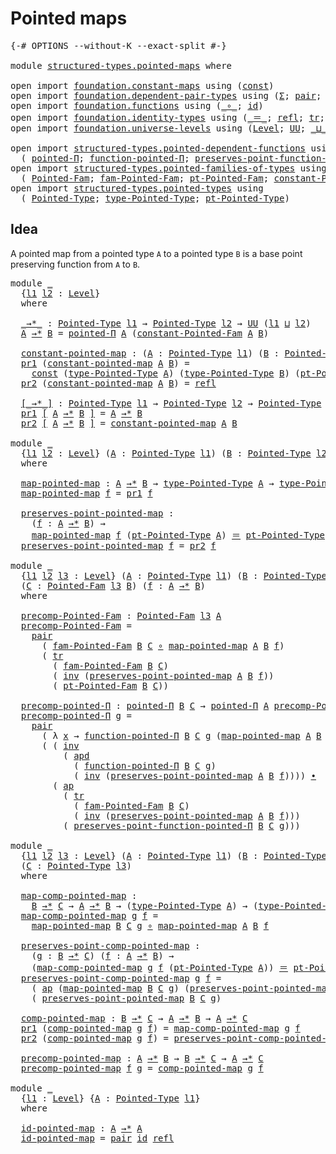 # Pointed maps

<pre class="Agda"><a id="25" class="Symbol">{-#</a> <a id="29" class="Keyword">OPTIONS</a> <a id="37" class="Pragma">--without-K</a> <a id="49" class="Pragma">--exact-split</a> <a id="63" class="Symbol">#-}</a>

<a id="68" class="Keyword">module</a> <a id="75" href="structured-types.pointed-maps.html" class="Module">structured-types.pointed-maps</a> <a id="105" class="Keyword">where</a>

<a id="112" class="Keyword">open</a> <a id="117" class="Keyword">import</a> <a id="124" href="foundation.constant-maps.html" class="Module">foundation.constant-maps</a> <a id="149" class="Keyword">using</a> <a id="155" class="Symbol">(</a><a id="156" href="foundation-core.constant-maps.html#216" class="Function">const</a><a id="161" class="Symbol">)</a>
<a id="163" class="Keyword">open</a> <a id="168" class="Keyword">import</a> <a id="175" href="foundation.dependent-pair-types.html" class="Module">foundation.dependent-pair-types</a> <a id="207" class="Keyword">using</a> <a id="213" class="Symbol">(</a><a id="214" href="foundation-core.dependent-pair-types.html#515" class="Record">Σ</a><a id="215" class="Symbol">;</a> <a id="217" href="foundation-core.dependent-pair-types.html#588" class="InductiveConstructor">pair</a><a id="221" class="Symbol">;</a> <a id="223" href="foundation-core.dependent-pair-types.html#605" class="Field">pr1</a><a id="226" class="Symbol">;</a> <a id="228" href="foundation-core.dependent-pair-types.html#617" class="Field">pr2</a><a id="231" class="Symbol">)</a>
<a id="233" class="Keyword">open</a> <a id="238" class="Keyword">import</a> <a id="245" href="foundation.functions.html" class="Module">foundation.functions</a> <a id="266" class="Keyword">using</a> <a id="272" class="Symbol">(</a><a id="273" href="foundation-core.functions.html#420" class="Function Operator">_∘_</a><a id="276" class="Symbol">;</a> <a id="278" href="foundation-core.functions.html#322" class="Function">id</a><a id="280" class="Symbol">)</a>
<a id="282" class="Keyword">open</a> <a id="287" class="Keyword">import</a> <a id="294" href="foundation.identity-types.html" class="Module">foundation.identity-types</a> <a id="320" class="Keyword">using</a> <a id="326" class="Symbol">(</a><a id="327" href="foundation-core.identity-types.html#1865" class="Function Operator">_＝_</a><a id="330" class="Symbol">;</a> <a id="332" href="foundation-core.identity-types.html#1820" class="InductiveConstructor">refl</a><a id="336" class="Symbol">;</a> <a id="338" href="foundation-core.identity-types.html#5702" class="Function">tr</a><a id="340" class="Symbol">;</a> <a id="342" href="foundation-core.identity-types.html#2729" class="Function">inv</a><a id="345" class="Symbol">;</a> <a id="347" href="foundation-core.identity-types.html#9403" class="Function">apd</a><a id="350" class="Symbol">;</a> <a id="352" href="foundation-core.identity-types.html#2425" class="Function Operator">_∙_</a><a id="355" class="Symbol">;</a> <a id="357" href="foundation-core.identity-types.html#4003" class="Function">ap</a><a id="359" class="Symbol">)</a>
<a id="361" class="Keyword">open</a> <a id="366" class="Keyword">import</a> <a id="373" href="foundation.universe-levels.html" class="Module">foundation.universe-levels</a> <a id="400" class="Keyword">using</a> <a id="406" class="Symbol">(</a><a id="407" href="Agda.Primitive.html#597" class="Postulate">Level</a><a id="412" class="Symbol">;</a> <a id="414" href="foundation-core.universe-levels.html#235" class="Primitive">UU</a><a id="416" class="Symbol">;</a> <a id="418" href="Agda.Primitive.html#810" class="Primitive Operator">_⊔_</a><a id="421" class="Symbol">)</a>

<a id="424" class="Keyword">open</a> <a id="429" class="Keyword">import</a> <a id="436" href="structured-types.pointed-dependent-functions.html" class="Module">structured-types.pointed-dependent-functions</a> <a id="481" class="Keyword">using</a>
  <a id="489" class="Symbol">(</a> <a id="491" href="structured-types.pointed-dependent-functions.html#810" class="Function">pointed-Π</a><a id="500" class="Symbol">;</a> <a id="502" href="structured-types.pointed-dependent-functions.html#974" class="Function">function-pointed-Π</a><a id="520" class="Symbol">;</a> <a id="522" href="structured-types.pointed-dependent-functions.html#1095" class="Function">preserves-point-function-pointed-Π</a><a id="556" class="Symbol">)</a>
<a id="558" class="Keyword">open</a> <a id="563" class="Keyword">import</a> <a id="570" href="structured-types.pointed-families-of-types.html" class="Module">structured-types.pointed-families-of-types</a> <a id="613" class="Keyword">using</a>
  <a id="621" class="Symbol">(</a> <a id="623" href="structured-types.pointed-families-of-types.html#680" class="Function">Pointed-Fam</a><a id="634" class="Symbol">;</a> <a id="636" href="structured-types.pointed-families-of-types.html#927" class="Function">fam-Pointed-Fam</a><a id="651" class="Symbol">;</a> <a id="653" href="structured-types.pointed-families-of-types.html#1002" class="Function">pt-Pointed-Fam</a><a id="667" class="Symbol">;</a> <a id="669" href="structured-types.pointed-families-of-types.html#1177" class="Function">constant-Pointed-Fam</a><a id="689" class="Symbol">)</a>
<a id="691" class="Keyword">open</a> <a id="696" class="Keyword">import</a> <a id="703" href="structured-types.pointed-types.html" class="Module">structured-types.pointed-types</a> <a id="734" class="Keyword">using</a>
  <a id="742" class="Symbol">(</a> <a id="744" href="structured-types.pointed-types.html#383" class="Function">Pointed-Type</a><a id="756" class="Symbol">;</a> <a id="758" href="structured-types.pointed-types.html#518" class="Function">type-Pointed-Type</a><a id="775" class="Symbol">;</a> <a id="777" href="structured-types.pointed-types.html#576" class="Function">pt-Pointed-Type</a><a id="792" class="Symbol">)</a>
</pre>
## Idea

A pointed map from a pointed type `A` to a pointed type `B` is a base point preserving function from `A` to `B`.

<pre class="Agda"><a id="930" class="Keyword">module</a> <a id="937" href="structured-types.pointed-maps.html#937" class="Module">_</a>
  <a id="941" class="Symbol">{</a><a id="942" href="structured-types.pointed-maps.html#942" class="Bound">l1</a> <a id="945" href="structured-types.pointed-maps.html#945" class="Bound">l2</a> <a id="948" class="Symbol">:</a> <a id="950" href="Agda.Primitive.html#597" class="Postulate">Level</a><a id="955" class="Symbol">}</a>
  <a id="959" class="Keyword">where</a>

  <a id="968" href="structured-types.pointed-maps.html#968" class="Function Operator">_→*_</a> <a id="973" class="Symbol">:</a> <a id="975" href="structured-types.pointed-types.html#383" class="Function">Pointed-Type</a> <a id="988" href="structured-types.pointed-maps.html#942" class="Bound">l1</a> <a id="991" class="Symbol">→</a> <a id="993" href="structured-types.pointed-types.html#383" class="Function">Pointed-Type</a> <a id="1006" href="structured-types.pointed-maps.html#945" class="Bound">l2</a> <a id="1009" class="Symbol">→</a> <a id="1011" href="foundation-core.universe-levels.html#235" class="Primitive">UU</a> <a id="1014" class="Symbol">(</a><a id="1015" href="structured-types.pointed-maps.html#942" class="Bound">l1</a> <a id="1018" href="Agda.Primitive.html#810" class="Primitive Operator">⊔</a> <a id="1020" href="structured-types.pointed-maps.html#945" class="Bound">l2</a><a id="1022" class="Symbol">)</a>
  <a id="1026" href="structured-types.pointed-maps.html#1026" class="Bound">A</a> <a id="1028" href="structured-types.pointed-maps.html#968" class="Function Operator">→*</a> <a id="1031" href="structured-types.pointed-maps.html#1031" class="Bound">B</a> <a id="1033" class="Symbol">=</a> <a id="1035" href="structured-types.pointed-dependent-functions.html#810" class="Function">pointed-Π</a> <a id="1045" href="structured-types.pointed-maps.html#1026" class="Bound">A</a> <a id="1047" class="Symbol">(</a><a id="1048" href="structured-types.pointed-families-of-types.html#1177" class="Function">constant-Pointed-Fam</a> <a id="1069" href="structured-types.pointed-maps.html#1026" class="Bound">A</a> <a id="1071" href="structured-types.pointed-maps.html#1031" class="Bound">B</a><a id="1072" class="Symbol">)</a>

  <a id="1077" href="structured-types.pointed-maps.html#1077" class="Function">constant-pointed-map</a> <a id="1098" class="Symbol">:</a> <a id="1100" class="Symbol">(</a><a id="1101" href="structured-types.pointed-maps.html#1101" class="Bound">A</a> <a id="1103" class="Symbol">:</a> <a id="1105" href="structured-types.pointed-types.html#383" class="Function">Pointed-Type</a> <a id="1118" href="structured-types.pointed-maps.html#942" class="Bound">l1</a><a id="1120" class="Symbol">)</a> <a id="1122" class="Symbol">(</a><a id="1123" href="structured-types.pointed-maps.html#1123" class="Bound">B</a> <a id="1125" class="Symbol">:</a> <a id="1127" href="structured-types.pointed-types.html#383" class="Function">Pointed-Type</a> <a id="1140" href="structured-types.pointed-maps.html#945" class="Bound">l2</a><a id="1142" class="Symbol">)</a> <a id="1144" class="Symbol">→</a> <a id="1146" href="structured-types.pointed-maps.html#1101" class="Bound">A</a> <a id="1148" href="structured-types.pointed-maps.html#968" class="Function Operator">→*</a> <a id="1151" href="structured-types.pointed-maps.html#1123" class="Bound">B</a>
  <a id="1155" href="foundation-core.dependent-pair-types.html#605" class="Field">pr1</a> <a id="1159" class="Symbol">(</a><a id="1160" href="structured-types.pointed-maps.html#1077" class="Function">constant-pointed-map</a> <a id="1181" href="structured-types.pointed-maps.html#1181" class="Bound">A</a> <a id="1183" href="structured-types.pointed-maps.html#1183" class="Bound">B</a><a id="1184" class="Symbol">)</a> <a id="1186" class="Symbol">=</a>
    <a id="1192" href="foundation-core.constant-maps.html#216" class="Function">const</a> <a id="1198" class="Symbol">(</a><a id="1199" href="structured-types.pointed-types.html#518" class="Function">type-Pointed-Type</a> <a id="1217" href="structured-types.pointed-maps.html#1181" class="Bound">A</a><a id="1218" class="Symbol">)</a> <a id="1220" class="Symbol">(</a><a id="1221" href="structured-types.pointed-types.html#518" class="Function">type-Pointed-Type</a> <a id="1239" href="structured-types.pointed-maps.html#1183" class="Bound">B</a><a id="1240" class="Symbol">)</a> <a id="1242" class="Symbol">(</a><a id="1243" href="structured-types.pointed-types.html#576" class="Function">pt-Pointed-Type</a> <a id="1259" href="structured-types.pointed-maps.html#1183" class="Bound">B</a><a id="1260" class="Symbol">)</a>
  <a id="1264" href="foundation-core.dependent-pair-types.html#617" class="Field">pr2</a> <a id="1268" class="Symbol">(</a><a id="1269" href="structured-types.pointed-maps.html#1077" class="Function">constant-pointed-map</a> <a id="1290" href="structured-types.pointed-maps.html#1290" class="Bound">A</a> <a id="1292" href="structured-types.pointed-maps.html#1292" class="Bound">B</a><a id="1293" class="Symbol">)</a> <a id="1295" class="Symbol">=</a> <a id="1297" href="foundation-core.identity-types.html#1820" class="InductiveConstructor">refl</a>

  <a id="1305" href="structured-types.pointed-maps.html#1305" class="Function Operator">[_→*_]</a> <a id="1312" class="Symbol">:</a> <a id="1314" href="structured-types.pointed-types.html#383" class="Function">Pointed-Type</a> <a id="1327" href="structured-types.pointed-maps.html#942" class="Bound">l1</a> <a id="1330" class="Symbol">→</a> <a id="1332" href="structured-types.pointed-types.html#383" class="Function">Pointed-Type</a> <a id="1345" href="structured-types.pointed-maps.html#945" class="Bound">l2</a> <a id="1348" class="Symbol">→</a> <a id="1350" href="structured-types.pointed-types.html#383" class="Function">Pointed-Type</a> <a id="1363" class="Symbol">(</a><a id="1364" href="structured-types.pointed-maps.html#942" class="Bound">l1</a> <a id="1367" href="Agda.Primitive.html#810" class="Primitive Operator">⊔</a> <a id="1369" href="structured-types.pointed-maps.html#945" class="Bound">l2</a><a id="1371" class="Symbol">)</a>
  <a id="1375" href="foundation-core.dependent-pair-types.html#605" class="Field">pr1</a> <a id="1379" href="structured-types.pointed-maps.html#1305" class="Function Operator">[</a> <a id="1381" href="structured-types.pointed-maps.html#1381" class="Bound">A</a> <a id="1383" href="structured-types.pointed-maps.html#1305" class="Function Operator">→*</a> <a id="1386" href="structured-types.pointed-maps.html#1386" class="Bound">B</a> <a id="1388" href="structured-types.pointed-maps.html#1305" class="Function Operator">]</a> <a id="1390" class="Symbol">=</a> <a id="1392" href="structured-types.pointed-maps.html#1381" class="Bound">A</a> <a id="1394" href="structured-types.pointed-maps.html#968" class="Function Operator">→*</a> <a id="1397" href="structured-types.pointed-maps.html#1386" class="Bound">B</a>
  <a id="1401" href="foundation-core.dependent-pair-types.html#617" class="Field">pr2</a> <a id="1405" href="structured-types.pointed-maps.html#1305" class="Function Operator">[</a> <a id="1407" href="structured-types.pointed-maps.html#1407" class="Bound">A</a> <a id="1409" href="structured-types.pointed-maps.html#1305" class="Function Operator">→*</a> <a id="1412" href="structured-types.pointed-maps.html#1412" class="Bound">B</a> <a id="1414" href="structured-types.pointed-maps.html#1305" class="Function Operator">]</a> <a id="1416" class="Symbol">=</a> <a id="1418" href="structured-types.pointed-maps.html#1077" class="Function">constant-pointed-map</a> <a id="1439" href="structured-types.pointed-maps.html#1407" class="Bound">A</a> <a id="1441" href="structured-types.pointed-maps.html#1412" class="Bound">B</a>

<a id="1444" class="Keyword">module</a> <a id="1451" href="structured-types.pointed-maps.html#1451" class="Module">_</a>
  <a id="1455" class="Symbol">{</a><a id="1456" href="structured-types.pointed-maps.html#1456" class="Bound">l1</a> <a id="1459" href="structured-types.pointed-maps.html#1459" class="Bound">l2</a> <a id="1462" class="Symbol">:</a> <a id="1464" href="Agda.Primitive.html#597" class="Postulate">Level</a><a id="1469" class="Symbol">}</a> <a id="1471" class="Symbol">(</a><a id="1472" href="structured-types.pointed-maps.html#1472" class="Bound">A</a> <a id="1474" class="Symbol">:</a> <a id="1476" href="structured-types.pointed-types.html#383" class="Function">Pointed-Type</a> <a id="1489" href="structured-types.pointed-maps.html#1456" class="Bound">l1</a><a id="1491" class="Symbol">)</a> <a id="1493" class="Symbol">(</a><a id="1494" href="structured-types.pointed-maps.html#1494" class="Bound">B</a> <a id="1496" class="Symbol">:</a> <a id="1498" href="structured-types.pointed-types.html#383" class="Function">Pointed-Type</a> <a id="1511" href="structured-types.pointed-maps.html#1459" class="Bound">l2</a><a id="1513" class="Symbol">)</a>
  <a id="1517" class="Keyword">where</a>
  
  <a id="1528" href="structured-types.pointed-maps.html#1528" class="Function">map-pointed-map</a> <a id="1544" class="Symbol">:</a> <a id="1546" href="structured-types.pointed-maps.html#1472" class="Bound">A</a> <a id="1548" href="structured-types.pointed-maps.html#968" class="Function Operator">→*</a> <a id="1551" href="structured-types.pointed-maps.html#1494" class="Bound">B</a> <a id="1553" class="Symbol">→</a> <a id="1555" href="structured-types.pointed-types.html#518" class="Function">type-Pointed-Type</a> <a id="1573" href="structured-types.pointed-maps.html#1472" class="Bound">A</a> <a id="1575" class="Symbol">→</a> <a id="1577" href="structured-types.pointed-types.html#518" class="Function">type-Pointed-Type</a> <a id="1595" href="structured-types.pointed-maps.html#1494" class="Bound">B</a>
  <a id="1599" href="structured-types.pointed-maps.html#1528" class="Function">map-pointed-map</a> <a id="1615" href="structured-types.pointed-maps.html#1615" class="Bound">f</a> <a id="1617" class="Symbol">=</a> <a id="1619" href="foundation-core.dependent-pair-types.html#605" class="Field">pr1</a> <a id="1623" href="structured-types.pointed-maps.html#1615" class="Bound">f</a>

  <a id="1628" href="structured-types.pointed-maps.html#1628" class="Function">preserves-point-pointed-map</a> <a id="1656" class="Symbol">:</a>
    <a id="1662" class="Symbol">(</a><a id="1663" href="structured-types.pointed-maps.html#1663" class="Bound">f</a> <a id="1665" class="Symbol">:</a> <a id="1667" href="structured-types.pointed-maps.html#1472" class="Bound">A</a> <a id="1669" href="structured-types.pointed-maps.html#968" class="Function Operator">→*</a> <a id="1672" href="structured-types.pointed-maps.html#1494" class="Bound">B</a><a id="1673" class="Symbol">)</a> <a id="1675" class="Symbol">→</a>
    <a id="1681" href="structured-types.pointed-maps.html#1528" class="Function">map-pointed-map</a> <a id="1697" href="structured-types.pointed-maps.html#1663" class="Bound">f</a> <a id="1699" class="Symbol">(</a><a id="1700" href="structured-types.pointed-types.html#576" class="Function">pt-Pointed-Type</a> <a id="1716" href="structured-types.pointed-maps.html#1472" class="Bound">A</a><a id="1717" class="Symbol">)</a> <a id="1719" href="foundation-core.identity-types.html#1865" class="Function Operator">＝</a> <a id="1721" href="structured-types.pointed-types.html#576" class="Function">pt-Pointed-Type</a> <a id="1737" href="structured-types.pointed-maps.html#1494" class="Bound">B</a>
  <a id="1741" href="structured-types.pointed-maps.html#1628" class="Function">preserves-point-pointed-map</a> <a id="1769" href="structured-types.pointed-maps.html#1769" class="Bound">f</a> <a id="1771" class="Symbol">=</a> <a id="1773" href="foundation-core.dependent-pair-types.html#617" class="Field">pr2</a> <a id="1777" href="structured-types.pointed-maps.html#1769" class="Bound">f</a>

<a id="1780" class="Keyword">module</a> <a id="1787" href="structured-types.pointed-maps.html#1787" class="Module">_</a>
  <a id="1791" class="Symbol">{</a><a id="1792" href="structured-types.pointed-maps.html#1792" class="Bound">l1</a> <a id="1795" href="structured-types.pointed-maps.html#1795" class="Bound">l2</a> <a id="1798" href="structured-types.pointed-maps.html#1798" class="Bound">l3</a> <a id="1801" class="Symbol">:</a> <a id="1803" href="Agda.Primitive.html#597" class="Postulate">Level</a><a id="1808" class="Symbol">}</a> <a id="1810" class="Symbol">(</a><a id="1811" href="structured-types.pointed-maps.html#1811" class="Bound">A</a> <a id="1813" class="Symbol">:</a> <a id="1815" href="structured-types.pointed-types.html#383" class="Function">Pointed-Type</a> <a id="1828" href="structured-types.pointed-maps.html#1792" class="Bound">l1</a><a id="1830" class="Symbol">)</a> <a id="1832" class="Symbol">(</a><a id="1833" href="structured-types.pointed-maps.html#1833" class="Bound">B</a> <a id="1835" class="Symbol">:</a> <a id="1837" href="structured-types.pointed-types.html#383" class="Function">Pointed-Type</a> <a id="1850" href="structured-types.pointed-maps.html#1795" class="Bound">l2</a><a id="1852" class="Symbol">)</a>
  <a id="1856" class="Symbol">(</a><a id="1857" href="structured-types.pointed-maps.html#1857" class="Bound">C</a> <a id="1859" class="Symbol">:</a> <a id="1861" href="structured-types.pointed-families-of-types.html#680" class="Function">Pointed-Fam</a> <a id="1873" href="structured-types.pointed-maps.html#1798" class="Bound">l3</a> <a id="1876" href="structured-types.pointed-maps.html#1833" class="Bound">B</a><a id="1877" class="Symbol">)</a> <a id="1879" class="Symbol">(</a><a id="1880" href="structured-types.pointed-maps.html#1880" class="Bound">f</a> <a id="1882" class="Symbol">:</a> <a id="1884" href="structured-types.pointed-maps.html#1811" class="Bound">A</a> <a id="1886" href="structured-types.pointed-maps.html#968" class="Function Operator">→*</a> <a id="1889" href="structured-types.pointed-maps.html#1833" class="Bound">B</a><a id="1890" class="Symbol">)</a>
  <a id="1894" class="Keyword">where</a>

  <a id="1903" href="structured-types.pointed-maps.html#1903" class="Function">precomp-Pointed-Fam</a> <a id="1923" class="Symbol">:</a> <a id="1925" href="structured-types.pointed-families-of-types.html#680" class="Function">Pointed-Fam</a> <a id="1937" href="structured-types.pointed-maps.html#1798" class="Bound">l3</a> <a id="1940" href="structured-types.pointed-maps.html#1811" class="Bound">A</a>
  <a id="1944" href="structured-types.pointed-maps.html#1903" class="Function">precomp-Pointed-Fam</a> <a id="1964" class="Symbol">=</a>
    <a id="1970" href="foundation-core.dependent-pair-types.html#588" class="InductiveConstructor">pair</a>
      <a id="1981" class="Symbol">(</a> <a id="1983" href="structured-types.pointed-families-of-types.html#927" class="Function">fam-Pointed-Fam</a> <a id="1999" href="structured-types.pointed-maps.html#1833" class="Bound">B</a> <a id="2001" href="structured-types.pointed-maps.html#1857" class="Bound">C</a> <a id="2003" href="foundation-core.functions.html#420" class="Function Operator">∘</a> <a id="2005" href="structured-types.pointed-maps.html#1528" class="Function">map-pointed-map</a> <a id="2021" href="structured-types.pointed-maps.html#1811" class="Bound">A</a> <a id="2023" href="structured-types.pointed-maps.html#1833" class="Bound">B</a> <a id="2025" href="structured-types.pointed-maps.html#1880" class="Bound">f</a><a id="2026" class="Symbol">)</a>
      <a id="2034" class="Symbol">(</a> <a id="2036" href="foundation-core.identity-types.html#5702" class="Function">tr</a>
        <a id="2047" class="Symbol">(</a> <a id="2049" href="structured-types.pointed-families-of-types.html#927" class="Function">fam-Pointed-Fam</a> <a id="2065" href="structured-types.pointed-maps.html#1833" class="Bound">B</a> <a id="2067" href="structured-types.pointed-maps.html#1857" class="Bound">C</a><a id="2068" class="Symbol">)</a>
        <a id="2078" class="Symbol">(</a> <a id="2080" href="foundation-core.identity-types.html#2729" class="Function">inv</a> <a id="2084" class="Symbol">(</a><a id="2085" href="structured-types.pointed-maps.html#1628" class="Function">preserves-point-pointed-map</a> <a id="2113" href="structured-types.pointed-maps.html#1811" class="Bound">A</a> <a id="2115" href="structured-types.pointed-maps.html#1833" class="Bound">B</a> <a id="2117" href="structured-types.pointed-maps.html#1880" class="Bound">f</a><a id="2118" class="Symbol">))</a>
        <a id="2129" class="Symbol">(</a> <a id="2131" href="structured-types.pointed-families-of-types.html#1002" class="Function">pt-Pointed-Fam</a> <a id="2146" href="structured-types.pointed-maps.html#1833" class="Bound">B</a> <a id="2148" href="structured-types.pointed-maps.html#1857" class="Bound">C</a><a id="2149" class="Symbol">))</a>

  <a id="2155" href="structured-types.pointed-maps.html#2155" class="Function">precomp-pointed-Π</a> <a id="2173" class="Symbol">:</a> <a id="2175" href="structured-types.pointed-dependent-functions.html#810" class="Function">pointed-Π</a> <a id="2185" href="structured-types.pointed-maps.html#1833" class="Bound">B</a> <a id="2187" href="structured-types.pointed-maps.html#1857" class="Bound">C</a> <a id="2189" class="Symbol">→</a> <a id="2191" href="structured-types.pointed-dependent-functions.html#810" class="Function">pointed-Π</a> <a id="2201" href="structured-types.pointed-maps.html#1811" class="Bound">A</a> <a id="2203" href="structured-types.pointed-maps.html#1903" class="Function">precomp-Pointed-Fam</a>
  <a id="2225" href="structured-types.pointed-maps.html#2155" class="Function">precomp-pointed-Π</a> <a id="2243" href="structured-types.pointed-maps.html#2243" class="Bound">g</a> <a id="2245" class="Symbol">=</a>
    <a id="2251" href="foundation-core.dependent-pair-types.html#588" class="InductiveConstructor">pair</a>
      <a id="2262" class="Symbol">(</a> <a id="2264" class="Symbol">λ</a> <a id="2266" href="structured-types.pointed-maps.html#2266" class="Bound">x</a> <a id="2268" class="Symbol">→</a> <a id="2270" href="structured-types.pointed-dependent-functions.html#974" class="Function">function-pointed-Π</a> <a id="2289" href="structured-types.pointed-maps.html#1833" class="Bound">B</a> <a id="2291" href="structured-types.pointed-maps.html#1857" class="Bound">C</a> <a id="2293" href="structured-types.pointed-maps.html#2243" class="Bound">g</a> <a id="2295" class="Symbol">(</a><a id="2296" href="structured-types.pointed-maps.html#1528" class="Function">map-pointed-map</a> <a id="2312" href="structured-types.pointed-maps.html#1811" class="Bound">A</a> <a id="2314" href="structured-types.pointed-maps.html#1833" class="Bound">B</a> <a id="2316" href="structured-types.pointed-maps.html#1880" class="Bound">f</a> <a id="2318" href="structured-types.pointed-maps.html#2266" class="Bound">x</a><a id="2319" class="Symbol">))</a>
      <a id="2328" class="Symbol">(</a> <a id="2330" class="Symbol">(</a> <a id="2332" href="foundation-core.identity-types.html#2729" class="Function">inv</a>
          <a id="2346" class="Symbol">(</a> <a id="2348" href="foundation-core.identity-types.html#9403" class="Function">apd</a>
            <a id="2364" class="Symbol">(</a> <a id="2366" href="structured-types.pointed-dependent-functions.html#974" class="Function">function-pointed-Π</a> <a id="2385" href="structured-types.pointed-maps.html#1833" class="Bound">B</a> <a id="2387" href="structured-types.pointed-maps.html#1857" class="Bound">C</a> <a id="2389" href="structured-types.pointed-maps.html#2243" class="Bound">g</a><a id="2390" class="Symbol">)</a>
            <a id="2404" class="Symbol">(</a> <a id="2406" href="foundation-core.identity-types.html#2729" class="Function">inv</a> <a id="2410" class="Symbol">(</a><a id="2411" href="structured-types.pointed-maps.html#1628" class="Function">preserves-point-pointed-map</a> <a id="2439" href="structured-types.pointed-maps.html#1811" class="Bound">A</a> <a id="2441" href="structured-types.pointed-maps.html#1833" class="Bound">B</a> <a id="2443" href="structured-types.pointed-maps.html#1880" class="Bound">f</a><a id="2444" class="Symbol">))))</a> <a id="2449" href="foundation-core.identity-types.html#2425" class="Function Operator">∙</a>
        <a id="2459" class="Symbol">(</a> <a id="2461" href="foundation-core.identity-types.html#4003" class="Function">ap</a>
          <a id="2474" class="Symbol">(</a> <a id="2476" href="foundation-core.identity-types.html#5702" class="Function">tr</a>
            <a id="2491" class="Symbol">(</a> <a id="2493" href="structured-types.pointed-families-of-types.html#927" class="Function">fam-Pointed-Fam</a> <a id="2509" href="structured-types.pointed-maps.html#1833" class="Bound">B</a> <a id="2511" href="structured-types.pointed-maps.html#1857" class="Bound">C</a><a id="2512" class="Symbol">)</a>
            <a id="2526" class="Symbol">(</a> <a id="2528" href="foundation-core.identity-types.html#2729" class="Function">inv</a> <a id="2532" class="Symbol">(</a><a id="2533" href="structured-types.pointed-maps.html#1628" class="Function">preserves-point-pointed-map</a> <a id="2561" href="structured-types.pointed-maps.html#1811" class="Bound">A</a> <a id="2563" href="structured-types.pointed-maps.html#1833" class="Bound">B</a> <a id="2565" href="structured-types.pointed-maps.html#1880" class="Bound">f</a><a id="2566" class="Symbol">)))</a>
          <a id="2580" class="Symbol">(</a> <a id="2582" href="structured-types.pointed-dependent-functions.html#1095" class="Function">preserves-point-function-pointed-Π</a> <a id="2617" href="structured-types.pointed-maps.html#1833" class="Bound">B</a> <a id="2619" href="structured-types.pointed-maps.html#1857" class="Bound">C</a> <a id="2621" href="structured-types.pointed-maps.html#2243" class="Bound">g</a><a id="2622" class="Symbol">)))</a>

<a id="2627" class="Keyword">module</a> <a id="2634" href="structured-types.pointed-maps.html#2634" class="Module">_</a>
  <a id="2638" class="Symbol">{</a><a id="2639" href="structured-types.pointed-maps.html#2639" class="Bound">l1</a> <a id="2642" href="structured-types.pointed-maps.html#2642" class="Bound">l2</a> <a id="2645" href="structured-types.pointed-maps.html#2645" class="Bound">l3</a> <a id="2648" class="Symbol">:</a> <a id="2650" href="Agda.Primitive.html#597" class="Postulate">Level</a><a id="2655" class="Symbol">}</a> <a id="2657" class="Symbol">(</a><a id="2658" href="structured-types.pointed-maps.html#2658" class="Bound">A</a> <a id="2660" class="Symbol">:</a> <a id="2662" href="structured-types.pointed-types.html#383" class="Function">Pointed-Type</a> <a id="2675" href="structured-types.pointed-maps.html#2639" class="Bound">l1</a><a id="2677" class="Symbol">)</a> <a id="2679" class="Symbol">(</a><a id="2680" href="structured-types.pointed-maps.html#2680" class="Bound">B</a> <a id="2682" class="Symbol">:</a> <a id="2684" href="structured-types.pointed-types.html#383" class="Function">Pointed-Type</a> <a id="2697" href="structured-types.pointed-maps.html#2642" class="Bound">l2</a><a id="2699" class="Symbol">)</a>
  <a id="2703" class="Symbol">(</a><a id="2704" href="structured-types.pointed-maps.html#2704" class="Bound">C</a> <a id="2706" class="Symbol">:</a> <a id="2708" href="structured-types.pointed-types.html#383" class="Function">Pointed-Type</a> <a id="2721" href="structured-types.pointed-maps.html#2645" class="Bound">l3</a><a id="2723" class="Symbol">)</a>
  <a id="2727" class="Keyword">where</a>

  <a id="2736" href="structured-types.pointed-maps.html#2736" class="Function">map-comp-pointed-map</a> <a id="2757" class="Symbol">:</a>
    <a id="2763" href="structured-types.pointed-maps.html#2680" class="Bound">B</a> <a id="2765" href="structured-types.pointed-maps.html#968" class="Function Operator">→*</a> <a id="2768" href="structured-types.pointed-maps.html#2704" class="Bound">C</a> <a id="2770" class="Symbol">→</a> <a id="2772" href="structured-types.pointed-maps.html#2658" class="Bound">A</a> <a id="2774" href="structured-types.pointed-maps.html#968" class="Function Operator">→*</a> <a id="2777" href="structured-types.pointed-maps.html#2680" class="Bound">B</a> <a id="2779" class="Symbol">→</a> <a id="2781" class="Symbol">(</a><a id="2782" href="structured-types.pointed-types.html#518" class="Function">type-Pointed-Type</a> <a id="2800" href="structured-types.pointed-maps.html#2658" class="Bound">A</a><a id="2801" class="Symbol">)</a> <a id="2803" class="Symbol">→</a> <a id="2805" class="Symbol">(</a><a id="2806" href="structured-types.pointed-types.html#518" class="Function">type-Pointed-Type</a> <a id="2824" href="structured-types.pointed-maps.html#2704" class="Bound">C</a><a id="2825" class="Symbol">)</a>
  <a id="2829" href="structured-types.pointed-maps.html#2736" class="Function">map-comp-pointed-map</a> <a id="2850" href="structured-types.pointed-maps.html#2850" class="Bound">g</a> <a id="2852" href="structured-types.pointed-maps.html#2852" class="Bound">f</a> <a id="2854" class="Symbol">=</a>
    <a id="2860" href="structured-types.pointed-maps.html#1528" class="Function">map-pointed-map</a> <a id="2876" href="structured-types.pointed-maps.html#2680" class="Bound">B</a> <a id="2878" href="structured-types.pointed-maps.html#2704" class="Bound">C</a> <a id="2880" href="structured-types.pointed-maps.html#2850" class="Bound">g</a> <a id="2882" href="foundation-core.functions.html#420" class="Function Operator">∘</a> <a id="2884" href="structured-types.pointed-maps.html#1528" class="Function">map-pointed-map</a> <a id="2900" href="structured-types.pointed-maps.html#2658" class="Bound">A</a> <a id="2902" href="structured-types.pointed-maps.html#2680" class="Bound">B</a> <a id="2904" href="structured-types.pointed-maps.html#2852" class="Bound">f</a>

  <a id="2909" href="structured-types.pointed-maps.html#2909" class="Function">preserves-point-comp-pointed-map</a> <a id="2942" class="Symbol">:</a>
    <a id="2948" class="Symbol">(</a><a id="2949" href="structured-types.pointed-maps.html#2949" class="Bound">g</a> <a id="2951" class="Symbol">:</a> <a id="2953" href="structured-types.pointed-maps.html#2680" class="Bound">B</a> <a id="2955" href="structured-types.pointed-maps.html#968" class="Function Operator">→*</a> <a id="2958" href="structured-types.pointed-maps.html#2704" class="Bound">C</a><a id="2959" class="Symbol">)</a> <a id="2961" class="Symbol">(</a><a id="2962" href="structured-types.pointed-maps.html#2962" class="Bound">f</a> <a id="2964" class="Symbol">:</a> <a id="2966" href="structured-types.pointed-maps.html#2658" class="Bound">A</a> <a id="2968" href="structured-types.pointed-maps.html#968" class="Function Operator">→*</a> <a id="2971" href="structured-types.pointed-maps.html#2680" class="Bound">B</a><a id="2972" class="Symbol">)</a> <a id="2974" class="Symbol">→</a>
    <a id="2980" class="Symbol">(</a><a id="2981" href="structured-types.pointed-maps.html#2736" class="Function">map-comp-pointed-map</a> <a id="3002" href="structured-types.pointed-maps.html#2949" class="Bound">g</a> <a id="3004" href="structured-types.pointed-maps.html#2962" class="Bound">f</a> <a id="3006" class="Symbol">(</a><a id="3007" href="structured-types.pointed-types.html#576" class="Function">pt-Pointed-Type</a> <a id="3023" href="structured-types.pointed-maps.html#2658" class="Bound">A</a><a id="3024" class="Symbol">))</a> <a id="3027" href="foundation-core.identity-types.html#1865" class="Function Operator">＝</a> <a id="3029" href="structured-types.pointed-types.html#576" class="Function">pt-Pointed-Type</a> <a id="3045" href="structured-types.pointed-maps.html#2704" class="Bound">C</a>
  <a id="3049" href="structured-types.pointed-maps.html#2909" class="Function">preserves-point-comp-pointed-map</a> <a id="3082" href="structured-types.pointed-maps.html#3082" class="Bound">g</a> <a id="3084" href="structured-types.pointed-maps.html#3084" class="Bound">f</a> <a id="3086" class="Symbol">=</a>
    <a id="3092" class="Symbol">(</a> <a id="3094" href="foundation-core.identity-types.html#4003" class="Function">ap</a> <a id="3097" class="Symbol">(</a><a id="3098" href="structured-types.pointed-maps.html#1528" class="Function">map-pointed-map</a> <a id="3114" href="structured-types.pointed-maps.html#2680" class="Bound">B</a> <a id="3116" href="structured-types.pointed-maps.html#2704" class="Bound">C</a> <a id="3118" href="structured-types.pointed-maps.html#3082" class="Bound">g</a><a id="3119" class="Symbol">)</a> <a id="3121" class="Symbol">(</a><a id="3122" href="structured-types.pointed-maps.html#1628" class="Function">preserves-point-pointed-map</a> <a id="3150" href="structured-types.pointed-maps.html#2658" class="Bound">A</a> <a id="3152" href="structured-types.pointed-maps.html#2680" class="Bound">B</a> <a id="3154" href="structured-types.pointed-maps.html#3084" class="Bound">f</a><a id="3155" class="Symbol">))</a> <a id="3158" href="foundation-core.identity-types.html#2425" class="Function Operator">∙</a>
    <a id="3164" class="Symbol">(</a> <a id="3166" href="structured-types.pointed-maps.html#1628" class="Function">preserves-point-pointed-map</a> <a id="3194" href="structured-types.pointed-maps.html#2680" class="Bound">B</a> <a id="3196" href="structured-types.pointed-maps.html#2704" class="Bound">C</a> <a id="3198" href="structured-types.pointed-maps.html#3082" class="Bound">g</a><a id="3199" class="Symbol">)</a>

  <a id="3204" href="structured-types.pointed-maps.html#3204" class="Function">comp-pointed-map</a> <a id="3221" class="Symbol">:</a> <a id="3223" href="structured-types.pointed-maps.html#2680" class="Bound">B</a> <a id="3225" href="structured-types.pointed-maps.html#968" class="Function Operator">→*</a> <a id="3228" href="structured-types.pointed-maps.html#2704" class="Bound">C</a> <a id="3230" class="Symbol">→</a> <a id="3232" href="structured-types.pointed-maps.html#2658" class="Bound">A</a> <a id="3234" href="structured-types.pointed-maps.html#968" class="Function Operator">→*</a> <a id="3237" href="structured-types.pointed-maps.html#2680" class="Bound">B</a> <a id="3239" class="Symbol">→</a> <a id="3241" href="structured-types.pointed-maps.html#2658" class="Bound">A</a> <a id="3243" href="structured-types.pointed-maps.html#968" class="Function Operator">→*</a> <a id="3246" href="structured-types.pointed-maps.html#2704" class="Bound">C</a>
  <a id="3250" href="foundation-core.dependent-pair-types.html#605" class="Field">pr1</a> <a id="3254" class="Symbol">(</a><a id="3255" href="structured-types.pointed-maps.html#3204" class="Function">comp-pointed-map</a> <a id="3272" href="structured-types.pointed-maps.html#3272" class="Bound">g</a> <a id="3274" href="structured-types.pointed-maps.html#3274" class="Bound">f</a><a id="3275" class="Symbol">)</a> <a id="3277" class="Symbol">=</a> <a id="3279" href="structured-types.pointed-maps.html#2736" class="Function">map-comp-pointed-map</a> <a id="3300" href="structured-types.pointed-maps.html#3272" class="Bound">g</a> <a id="3302" href="structured-types.pointed-maps.html#3274" class="Bound">f</a>
  <a id="3306" href="foundation-core.dependent-pair-types.html#617" class="Field">pr2</a> <a id="3310" class="Symbol">(</a><a id="3311" href="structured-types.pointed-maps.html#3204" class="Function">comp-pointed-map</a> <a id="3328" href="structured-types.pointed-maps.html#3328" class="Bound">g</a> <a id="3330" href="structured-types.pointed-maps.html#3330" class="Bound">f</a><a id="3331" class="Symbol">)</a> <a id="3333" class="Symbol">=</a> <a id="3335" href="structured-types.pointed-maps.html#2909" class="Function">preserves-point-comp-pointed-map</a> <a id="3368" href="structured-types.pointed-maps.html#3328" class="Bound">g</a> <a id="3370" href="structured-types.pointed-maps.html#3330" class="Bound">f</a>

  <a id="3375" href="structured-types.pointed-maps.html#3375" class="Function">precomp-pointed-map</a> <a id="3395" class="Symbol">:</a> <a id="3397" href="structured-types.pointed-maps.html#2658" class="Bound">A</a> <a id="3399" href="structured-types.pointed-maps.html#968" class="Function Operator">→*</a> <a id="3402" href="structured-types.pointed-maps.html#2680" class="Bound">B</a> <a id="3404" class="Symbol">→</a> <a id="3406" href="structured-types.pointed-maps.html#2680" class="Bound">B</a> <a id="3408" href="structured-types.pointed-maps.html#968" class="Function Operator">→*</a> <a id="3411" href="structured-types.pointed-maps.html#2704" class="Bound">C</a> <a id="3413" class="Symbol">→</a> <a id="3415" href="structured-types.pointed-maps.html#2658" class="Bound">A</a> <a id="3417" href="structured-types.pointed-maps.html#968" class="Function Operator">→*</a> <a id="3420" href="structured-types.pointed-maps.html#2704" class="Bound">C</a>
  <a id="3424" href="structured-types.pointed-maps.html#3375" class="Function">precomp-pointed-map</a> <a id="3444" href="structured-types.pointed-maps.html#3444" class="Bound">f</a> <a id="3446" href="structured-types.pointed-maps.html#3446" class="Bound">g</a> <a id="3448" class="Symbol">=</a> <a id="3450" href="structured-types.pointed-maps.html#3204" class="Function">comp-pointed-map</a> <a id="3467" href="structured-types.pointed-maps.html#3446" class="Bound">g</a> <a id="3469" href="structured-types.pointed-maps.html#3444" class="Bound">f</a>

<a id="3472" class="Keyword">module</a> <a id="3479" href="structured-types.pointed-maps.html#3479" class="Module">_</a>
  <a id="3483" class="Symbol">{</a><a id="3484" href="structured-types.pointed-maps.html#3484" class="Bound">l1</a> <a id="3487" class="Symbol">:</a> <a id="3489" href="Agda.Primitive.html#597" class="Postulate">Level</a><a id="3494" class="Symbol">}</a> <a id="3496" class="Symbol">{</a><a id="3497" href="structured-types.pointed-maps.html#3497" class="Bound">A</a> <a id="3499" class="Symbol">:</a> <a id="3501" href="structured-types.pointed-types.html#383" class="Function">Pointed-Type</a> <a id="3514" href="structured-types.pointed-maps.html#3484" class="Bound">l1</a><a id="3516" class="Symbol">}</a>
  <a id="3520" class="Keyword">where</a>

  <a id="3529" href="structured-types.pointed-maps.html#3529" class="Function">id-pointed-map</a> <a id="3544" class="Symbol">:</a> <a id="3546" href="structured-types.pointed-maps.html#3497" class="Bound">A</a> <a id="3548" href="structured-types.pointed-maps.html#968" class="Function Operator">→*</a> <a id="3551" href="structured-types.pointed-maps.html#3497" class="Bound">A</a>
  <a id="3555" href="structured-types.pointed-maps.html#3529" class="Function">id-pointed-map</a> <a id="3570" class="Symbol">=</a> <a id="3572" href="foundation-core.dependent-pair-types.html#588" class="InductiveConstructor">pair</a> <a id="3577" href="foundation-core.functions.html#322" class="Function">id</a> <a id="3580" href="foundation-core.identity-types.html#1820" class="InductiveConstructor">refl</a>
</pre>